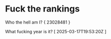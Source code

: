 # Fuck the rankings

Who the hell am I?
{ 23028481 }

What fucking year is it?
[ 2025-03-17T19:53:20Z ]
